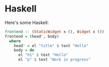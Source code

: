 # Haskell

Here's some Haskell:

```haskell
frontend :: (StaticWidget x (), Widget x ())
frontend = (head', body)
  where
    head' = el "title" $ text "Hello"
    body = do
      el "h1" $ text "Hello"
      el "p" $ text "Work in progress"
```
